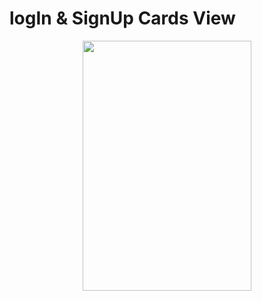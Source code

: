   # logIn & SignUp Cards View
<p align="center">
<img src="https://user-images.githubusercontent.com/66906961/178770966-61647d5e-7e32-4888-b2d6-89198e7847b6.gif" width="270" height="400"/>
</p>


